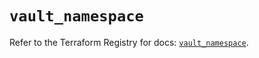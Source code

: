 # `vault_namespace`

Refer to the Terraform Registry for docs: [`vault_namespace`](https://registry.terraform.io/providers/hashicorp/vault/3.24.0/docs/resources/namespace).
